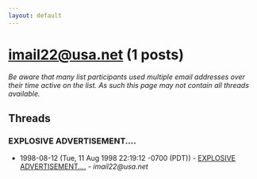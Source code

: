```yaml
---
layout: default
---
```


# imail22@usa.net (1 posts)

_Be aware that many list participants used multiple email addresses over their time active on the list. As such this page may not contain all threads available._

## Threads

### EXPLOSIVE ADVERTISEMENT....
+ 1998-08-12 (Tue, 11 Aug 1998 22:19:12 -0700 (PDT)) - [EXPLOSIVE ADVERTISEMENT....](/archive/1998/08/4707133532e1ab55a175f9154d2013120cb0a91ca331121de81d9d8c2ee57690) - _imail22@usa.net_

